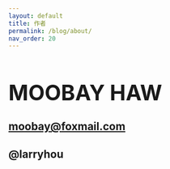 ```yaml
---
layout: default
title: 作者
permalink: /blog/about/
nav_order: 20
---
```


<h1 style="font-size:3.0em;">MOOBAY HAW</h1>

## moobay@foxmail.com

## @larryhou



